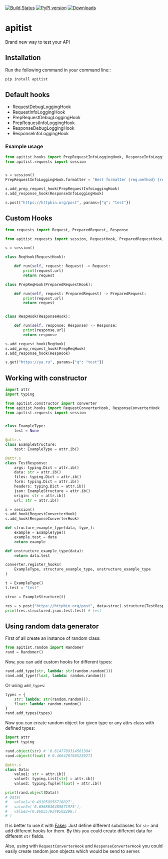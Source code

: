 [![Build Status](https://github.com/zeburek/python-apitist/workflows/Python%20package/badge.svg)](https://github.com/zeburek/python-apitist/actions) [![PyPI version](https://badge.fury.io/py/python-apitist.svg)](https://badge.fury.io/py/python-apitist) [![Downloads](https://pepy.tech/badge/python-apitist)](https://pepy.tech/project/python-apitist)

# apitist

Brand new way to test your API

## Installation

Run the following command in your command line::
```bash
pip install apitist
```

## Default hooks

  - RequestDebugLoggingHook
  - RequestInfoLoggingHook
  - PrepRequestDebugLoggingHook
  - PrepRequestInfoLoggingHook
  - ResponseDebugLoggingHook
  - ResponseInfoLoggingHook

### Example usage

```python
from apitist.hooks import PrepRequestInfoLoggingHook, ResponseInfoLoggingHook
from apitist.requests import session


s = session()
PrepRequestInfoLoggingHook.formatter = "Best formatter {req.method} {req.url}"

s.add_prep_request_hook(PrepRequestInfoLoggingHook)
s.add_response_hook(ResponseInfoLoggingHook)

s.post("https://httpbin.org/post", params={"q": "test"})
```

## Custom Hooks

```python
from requests import Request, PreparedRequest, Response

from apitist.requests import session, RequestHook, PreparedRequestHook, ResponseHook

s = session()

class ReqHook(RequestHook):

    def run(self, request: Request) -> Request:
        print(request.url)
        return request

class PrepReqHook(PreparedRequestHook):

    def run(self, request: PreparedRequest) -> PreparedRequest:
        print(request.url)
        return request


class RespHook(ResponseHook):

    def run(self, response: Response) -> Response:
        print(response.url)
        return response

s.add_request_hook(ReqHook)
s.add_prep_request_hook(PrepReqHook)
s.add_response_hook(RespHook)

s.get("https://ya.ru", params={"q": "test"})
```

## Working with constructor

```python
import attr
import typing

from apitist.constructor import converter
from apitist.hooks import RequestConverterHook, ResponseConverterHook
from apitist.requests import session


class ExampleType:
    test = None

@attr.s
class ExampleStructure:
    test: ExampleType = attr.ib()

@attr.s
class TestResponse:
    args: typing.Dict = attr.ib()
    data: str = attr.ib()
    files: typing.Dict = attr.ib()
    form: typing.Dict = attr.ib()
    headers: typing.Dict = attr.ib()
    json: ExampleStructure = attr.ib()
    origin: str = attr.ib()
    url: str = attr.ib()

s = session()
s.add_hook(RequestConverterHook)
s.add_hook(ResponseConverterHook)

def structure_example_type(data, type_):
    example = ExampleType()
    example.test = data
    return example

def unstructure_example_type(data):
    return data.test

converter.register_hooks(
    ExampleType, structure_example_type, unstructure_example_type
)

t = ExampleType()
t.test = "test"

struc = ExampleStructure(t)

res = s.post("https://httpbin.org/post", data=struc).structure(TestResponse)
print(res.structured.json.test.test) # test
```

## Using random data generator

First of all create an instance of random class:

```python
from apitist.random import Randomer
rand = Randomer()
```

Now, you can add custom hooks for different types:

```python
rand.add_type(str, lambda: str(random.random()))
rand.add_type(float, lambda: random.random())
```

Or using `add_types`:

```python
types = {
    str: lambda: str(random.random()),
    float: lambda: random.random()
}
rand.add_types(types)
```

Now you can create random object for given type or any attrs class with
defined types:

```python
import attr
import typing

rand.object(str) # '0.6147789314561384'
rand.object(float) # 0.4664297665239271

@attr.s
class Data:
    value1: str = attr.ib()
    value2: typing.List[str] = attr.ib()
    value3: typing.Tuple[float] = attr.ib()

print(rand.object(Data))
# Data(
#   value1='0.491058956716827',
#   value2=['0.6568036485871975'],
#   value3=(0.8603579349502298,)
# )
```

It is better to use it with [Faker](https://github.com/joke2k/faker).
Just define different subclasses for `str` and add different hooks for them.
By this you could create different data for different `str` fields.

Also, using with `RequestConverterHook` and `ResponseConverterHook`
you could easily create random json objects which would be send to server.
